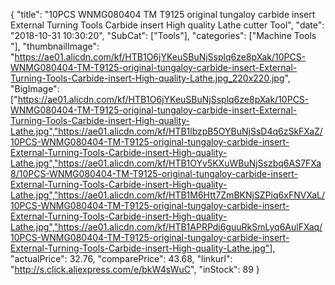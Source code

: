 {
	"title": "10PCS WNMG080404 TM T9125  original tungaloy carbide insert External Turning Tools Carbide insert High quality Lathe cutter Tool",
	"date": "2018-10-31 10:30:20",
	"SubCat": ["Tools"],
	"categories": ["Machine Tools "],
	"thumbnailImage": "https://ae01.alicdn.com/kf/HTB1O6jYKeuSBuNjSsplq6ze8pXak/10PCS-WNMG080404-TM-T9125-original-tungaloy-carbide-insert-External-Turning-Tools-Carbide-insert-High-quality-Lathe.jpg_220x220.jpg",
	"BigImage": ["https://ae01.alicdn.com/kf/HTB1O6jYKeuSBuNjSsplq6ze8pXak/10PCS-WNMG080404-TM-T9125-original-tungaloy-carbide-insert-External-Turning-Tools-Carbide-insert-High-quality-Lathe.jpg","https://ae01.alicdn.com/kf/HTB1lbzpB5OYBuNjSsD4q6zSkFXaZ/10PCS-WNMG080404-TM-T9125-original-tungaloy-carbide-insert-External-Turning-Tools-Carbide-insert-High-quality-Lathe.jpg","https://ae01.alicdn.com/kf/HTB1OYv5KXuWBuNjSszbq6AS7FXa8/10PCS-WNMG080404-TM-T9125-original-tungaloy-carbide-insert-External-Turning-Tools-Carbide-insert-High-quality-Lathe.jpg","https://ae01.alicdn.com/kf/HTB1M6Htt7ZmBKNjSZPiq6xFNVXaL/10PCS-WNMG080404-TM-T9125-original-tungaloy-carbide-insert-External-Turning-Tools-Carbide-insert-High-quality-Lathe.jpg","https://ae01.alicdn.com/kf/HTB1APRPdi6guuRkSmLyq6AulFXaq/10PCS-WNMG080404-TM-T9125-original-tungaloy-carbide-insert-External-Turning-Tools-Carbide-insert-High-quality-Lathe.jpg"],
	"actualPrice": 32.76,
	"comparePrice": 43.68,
	"linkurl": "http://s.click.aliexpress.com/e/bkW4sWuC",
	"inStock": 89
}
